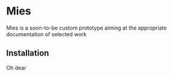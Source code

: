 # Mies

Mies is a soon-to-be custom prototype aiming at the appropriate documentation of selected work

## Installation

Oh dear
